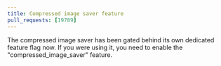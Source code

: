 ```yaml
---
title: Compressed image saver feature
pull_requests: [19789]
---
```


The compressed image saver has been gated behind its own dedicated feature flag now. If you were using it, you need to enable the "compressed_image_saver" feature.
